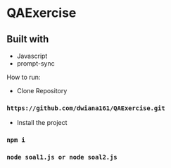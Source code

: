 # QAExercise

## Built with
* Javascript
* prompt-sync

How to run:
 * Clone Repository
### `https://github.com/dwiana161/QAExercise.git`

* Install the project
### `npm i`

### `node soal1.js or node soal2.js`
